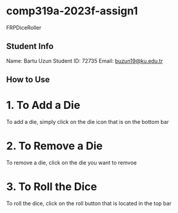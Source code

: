 # comp319a-2023f-assign1
FRPDiceRoller

## Student Info
Name: Bartu Uzun
Student ID: 72735
Email: buzun19@ku.edu.tr

## How to Use

# 1. To Add a Die
To add a die, simply click on the die icon that is on the bottom bar

# 2. To Remove a Die
To remove a die, click on the die you want to remvoe

# 3. To Roll the Dice
To roll the dice, click on the roll button that is located in the top bar 

